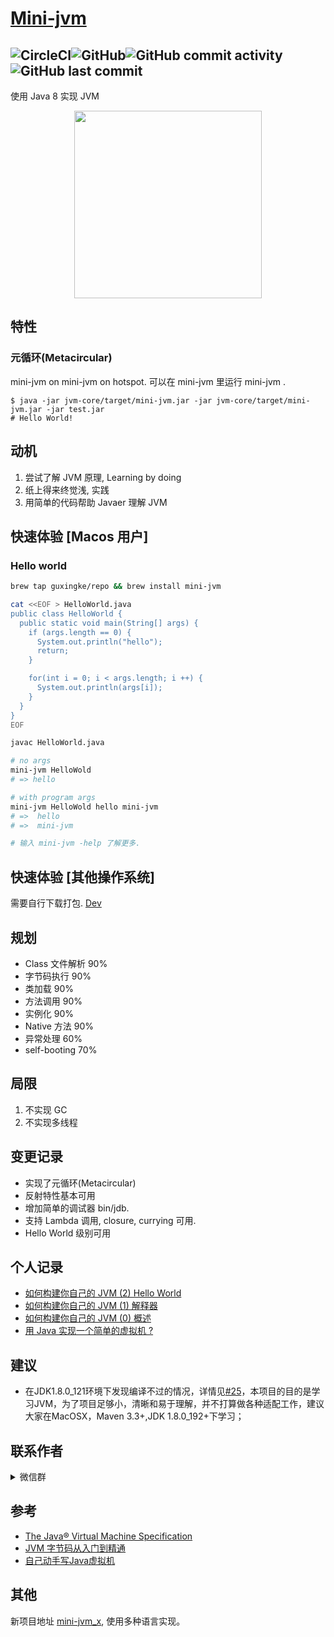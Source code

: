 # [Mini-jvm](https://jvm.guxingke.com) 
![CircleCI](https://img.shields.io/circleci/build/github/guxingke/mini-jvm/master?style=for-the-badge&token=f20bab2e6e06b66e96f9440f31fa391524a8ed60)![GitHub](https://img.shields.io/github/license/guxingke/mini-jvm?style=for-the-badge)![GitHub commit activity](https://img.shields.io/github/commit-activity/w/guxingke/mini-jvm?style=for-the-badge)![GitHub last commit](https://img.shields.io/github/last-commit/guxingke/mini-jvm?style=for-the-badge)
------
使用 Java 8 实现 JVM

<div align=center><img height="300px" width="300px" src="docs/assets/imgs/mini-jvm-logo.png"/></div>

## 特性

### 元循环(Metacircular)
mini-jvm on mini-jvm on hotspot. 可以在 mini-jvm 里运行 mini-jvm . 
```
$ java -jar jvm-core/target/mini-jvm.jar -jar jvm-core/target/mini-jvm.jar -jar test.jar
# Hello World!
```

## 动机

1. 尝试了解 JVM 原理, Learning by doing
2. 纸上得来终觉浅, 实践
3. 用简单的代码帮助 Javaer 理解 JVM

## 快速体验 [Macos 用户]

### Hello world

```bash
brew tap guxingke/repo && brew install mini-jvm

cat <<EOF > HelloWorld.java
public class HelloWorld {
  public static void main(String[] args) {
    if (args.length == 0) {
      System.out.println("hello");
      return;
    }

    for(int i = 0; i < args.length; i ++) {
      System.out.println(args[i]);
    }
  }
}
EOF

javac HelloWorld.java

# no args
mini-jvm HelloWold
# => hello

# with program args
mini-jvm HelloWold hello mini-jvm
# =>  hello
# =>  mini-jvm

# 输入 mini-jvm -help 了解更多.
```

## 快速体验 [其他操作系统]

需要自行下载打包. [Dev](https://jvm.guxingke.com/#/dev)

## 规划
- Class 文件解析 90%
- 字节码执行 90%
- 类加载 90%
- 方法调用 90%
- 实例化 90%
- Native 方法 90%
- 异常处理 60%
- self-booting 70%

## 局限
1. 不实现 GC
2. 不实现多线程

## 变更记录
- 实现了元循环(Metacircular)
- 反射特性基本可用
- 增加简单的调试器 bin/jdb.
- 支持 Lambda 调用, closure, currying 可用.
- Hello World 级别可用

## 个人记录
- [如何构建你自己的 JVM (2) Hello World](https://www.guxingke.com/post/how-to-build-your-own-jvm-3.html)
- [如何构建你自己的 JVM (1) 解释器](https://www.guxingke.com/post/how-to-build-your-own-jvm-2.html)
- [如何构建你自己的 JVM (0) 概述](https://www.guxingke.com/post/how-to-build-your-own-jvm-1.html)
- [用 Java 实现一个简单的虚拟机 ?](https://www.guxingke.com/post/mini-jvm-intro.html)

## 建议
- 在JDK1.8.0_121环境下发现编译不过的情况，详情见[#25](https://github.com/guxingke/mini-jvm/issues/25)，本项目的目的是学习JVM，为了项目足够小，清晰和易于理解，并不打算做各种适配工作，建议大家在MacOSX，Maven 3.3+,JDK 1.8.0_192+下学习；

## 联系作者
<details>
<summary>微信群</summary>
<p>加个人微信 `guxingke_`，备注 mini-jvm 拉你进群。</p>

<img style="margin:0 auto;display:block;" src='docs/assets/imgs/wechat.jpeg'></img>
</details>

## 参考
- [The Java® Virtual Machine Specification](https://docs.oracle.com/javase/specs/jvms/se8/html/)
- [JVM 字节码从入门到精通](https://juejin.im/book/5c25811a6fb9a049ec6b23ee/)
- [自己动手写Java虚拟机](https://book.douban.com/subject/26802084/)

## 其他

新项目地址 [mini-jvm_x](https://github.com/mini-mo/mini-jvm_x), 使用多种语言实现。

